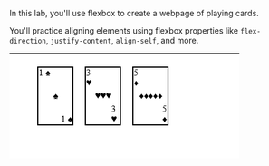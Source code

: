 In this lab, you'll use flexbox to create a webpage of playing cards.

You'll practice aligning elements using flexbox properties like `flex-direction`, `justify-content`, `align-self`, and more.

![alt text](image.png)